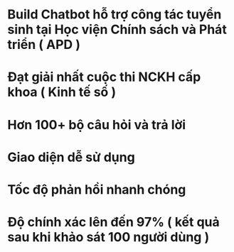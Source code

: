  # Build Chatbot hỗ trợ công tác tuyển sinh tại Học viện Chính sách và Phát triển ( APD )
 # Đạt giải nhất cuộc thi NCKH cấp khoa ( Kinh tế số )
 # Hơn 100+ bộ câu hỏi và trả lời
 # Giao diện dễ sử dụng 
 # Tốc độ phản hồi nhanh chóng 
 # Độ chính xác lên đến 97% ( kết quả sau khi khảo sát 100 người dùng )

 
